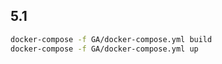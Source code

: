 ## 5.1

```bash
docker-compose -f GA/docker-compose.yml build
docker-compose -f GA/docker-compose.yml up
```